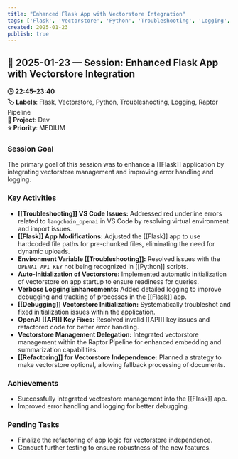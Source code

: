 ```yaml
---
title: "Enhanced Flask App with Vectorstore Integration"
tags: ['Flask', 'Vectorstore', 'Python', 'Troubleshooting', 'Logging', 'Raptor Pipeline']
created: 2025-01-23
publish: true
---
```


## 📅 2025-01-23 — Session: Enhanced Flask App with Vectorstore Integration

**🕒 22:45–23:40**  
**🏷️ Labels**: Flask, Vectorstore, Python, Troubleshooting, Logging, Raptor Pipeline  
**📂 Project**: Dev  
**⭐ Priority**: MEDIUM  


### Session Goal
The primary goal of this session was to enhance a [[Flask]] application by integrating vectorstore management and improving error handling and logging.

### Key Activities
- **[[Troubleshooting]] VS Code Issues:** Addressed red underline errors related to `langchain_openai` in VS Code by resolving virtual environment and import issues.
- **[[Flask]] App Modifications:** Adjusted the [[Flask]] app to use hardcoded file paths for pre-chunked files, eliminating the need for dynamic uploads.
- **Environment Variable [[Troubleshooting]]:** Resolved issues with the `OPENAI_API_KEY` not being recognized in [[Python]] scripts.
- **Auto-Initialization of Vectorstore:** Implemented automatic initialization of vectorstore on app startup to ensure readiness for queries.
- **Verbose Logging Enhancements:** Added detailed logging to improve debugging and tracking of processes in the [[Flask]] app.
- **[[Debugging]] Vectorstore Initialization:** Systematically troubleshot and fixed initialization issues within the application.
- **OpenAI [[API]] Key Fixes:** Resolved invalid [[API]] key issues and refactored code for better error handling.
- **Vectorstore Management Delegation:** Integrated vectorstore management within the Raptor Pipeline for enhanced embedding and summarization capabilities.
- **[[Refactoring]] for Vectorstore Independence:** Planned a strategy to make vectorstore optional, allowing fallback processing of documents.

### Achievements
- Successfully integrated vectorstore management into the [[Flask]] app.
- Improved error handling and logging for better debugging.

### Pending Tasks
- Finalize the refactoring of app logic for vectorstore independence.
- Conduct further testing to ensure robustness of the new features.
